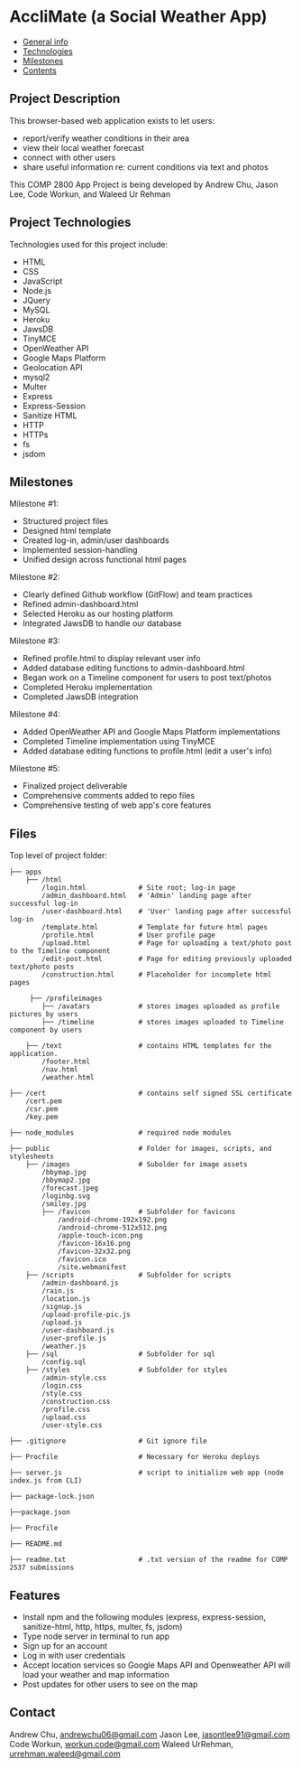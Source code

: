 # AccliMate (a Social Weather App)

- [General info](#general-info)
- [Technologies](#technologies)
- [Milestones](#Milestones)
- [Contents](#content)

## Project Description

This browser-based web application exists to let users:
- report/verify weather conditions in their area
- view their local weather forecast
- connect with other users 
- share useful information re: current conditions via text and photos

This COMP 2800 App Project is being developed by Andrew Chu, Jason Lee, Code Workun, and Waleed Ur Rehman

## Project Technologies

Technologies used for this project include:

- HTML
- CSS
- JavaScript
- Node.js
- JQuery
- MySQL
- Heroku
- JawsDB
- TinyMCE
- OpenWeather API
- Google Maps Platform
- Geolocation API
- mysql2
- Multer
- Express
- Express-Session
- Sanitize HTML
- HTTP
- HTTPs
- fs
- jsdom

## Milestones

Milestone #1:
- Structured project files
- Designed html template
- Created log-in, admin/user dashboards
- Implemented session-handling
- Unified design across functional html pages


Milestone #2:
- Clearly defined Github workflow (GitFlow) and team practices
- Refined admin-dashboard.html
- Selected Heroku as our hosting platform
- Integrated JawsDB to handle our database


Milestone #3:
- Refined profile.html to display relevant user info
- Added database editing functions to admin-dashboard.html
- Began work on a Timeline component for users to post text/photos
- Completed Heroku implementation
- Completed JawsDB integration


Milestone #4:
- Added OpenWeather API and Google Maps Platform implementations
- Completed Timeline implementation using TinyMCE
- Added database editing functions to profile.html (edit a user's info)


Milestone #5:
- Finalized project deliverable
- Comprehensive comments added to repo files
- Comprehensive testing of web app's core features


## Files

Top level of project folder:
```
├── apps
    ├── /html
        /login.html             # Site root; log-in page
        /admin_dashboard.html   # 'Admin' landing page after successful log-in
        /user-dashboard.html    # 'User' landing page after successful log-in
        /template.html          # Template for future html pages
        /profile.html           # User profile page
        /upload.html            # Page for uploading a text/photo post to the Timeline component
        /edit-post.html         # Page for editing previously uploaded text/photo posts
        /construction.html      # Placeholder for incomplete html pages    
        
     ├── /profileimages
        ├── /avatars            # stores images uploaded as profile pictures by users
        ├── /timeline           # stores images uploaded to Timeline component by users    

    ├── /text                   # contains HTML templates for the application.
        /footer.html            
        /nav.html  
        /weather.html

├── /cert                       # contains self signed SSL certificate
    /cert.pem  
    /csr.pem
    /key.pem

├── node_modules                # required node modules

├── public                      # Folder for images, scripts, and stylesheets
    ├── /images                 # Subolder for image assets
        /bbymap.jpg
        /bbymap2.jpg
        /forecast.jpeg
        /loginbg.svg
        /smiley.jpg
        ├── /favicon            # Subfolder for favicons
            /android-chrome-192x192.png
            /android-chrome-512x512.png
            /apple-touch-icon.png
            /favicon-16x16.png
            /favicon-32x32.png
            /favicon.ico
            /site.webmanifest   
    ├── /scripts                # Subfolder for scripts
        /admin-dashboard.js
        /rain.js
        /location.js
        /signup.js
        /upload-profile-pic.js
        /upload.js
        /user-dashboard.js
        /user-profile.js
        /weather.js
    ├── /sql                    # Subfolder for sql 
        /config.sql
    ├── /styles                 # Subfolder for styles
        /admin-style.css
        /login.css
        /style.css
        /construction.css
        /profile.css
        /upload.css
        /user-style.css

├── .gitignore                  # Git ignore file

├── Procfile                    # Necessary for Heroku deploys

├── server.js                   # script to initialize web app (node index.js from CLI)

├── package-lock.json

├──package.json

├── Procfile

├── README.md

├── readme.txt                  # .txt version of the readme for COMP 2537 submissions

```

## Features
- Install npm and the following modules (express, express-session, sanitize-html, http, https, multer, fs, jsdom)
- Type node server in terminal to run app
- Sign up for an account
- Log in with user credentials
- Accept location services so Google Maps API and Openweather API will load your weather and map information
- Post updates for other users to see on the map

## Contact
Andrew Chu, andrewchu06@gmail.com
Jason Lee, jasontlee91@gmail.com
Code Workun, workun.code@gmail.com
Waleed UrRehman, urrehman.waleed@gmail.com